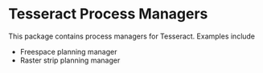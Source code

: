 # Tesseract Process Managers

This package contains process managers for Tesseract. Examples include

* Freespace planning manager
* Raster strip planning manager


